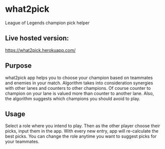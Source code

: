# what2pick
League of Legends champion pick helper

## Live hosted version:
https://what2pick.herokuapp.com/

## Purpose
what2pick app helps you to choose your champion based on teammates and enemies in your match.
Algorithm takes into consideration synergies with other lanes and counters to other champions. Of course counter to champion on your lane is valued more than counter to another lane.
Also, the algorithm suggests which champions you should avoid to play.

## Usage
Select a role where you intend to play. Then as the other player choose their picks, input them in the app. With every new entry, app will re-calculate the best picks. 
You can change the role anytime you want to suggest picks for your teammates.
